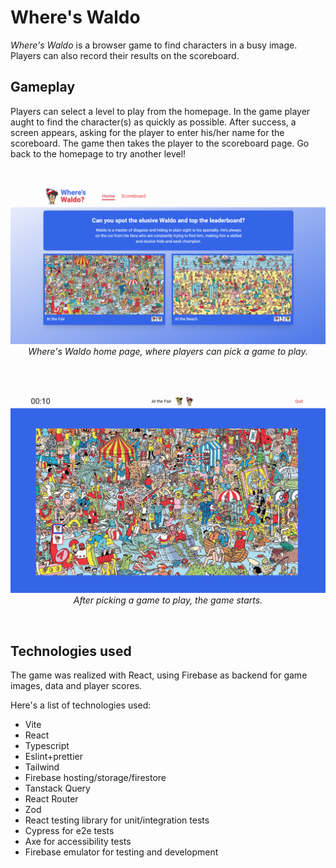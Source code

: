 # Where's Waldo

_Where's Waldo_ is a browser game to find characters in a busy image. Players can also record their results on the scoreboard.

## Gameplay

Players can select a level to play from the homepage. In the game player aught to find the character(s) as quickly as possible.
After success, a screen appears, asking for the player to enter his/her name for the scoreboard. The game then takes the player
to the scoreboard page. Go back to the homepage to try another level!

<br />
<p align="center">
    <img src="./readme_img/waldohome.png" alt="Where's Waldo home page" width="700">
    <br />
    <em>Where's Waldo home page, where players can pick a game to play.</em>
</p>

<br />
<br />
<p align="center">
    <img src="./readme_img/waldogame.png" alt="Where's Waldo game page" width="700">
    <br />
    <em>After picking a game to play, the game starts.</em>
</p>
<br />

## Technologies used

The game was realized with React, using Firebase as backend for game images, data and player scores.

Here's a list of technologies used:

- Vite
- React
- Typescript
- Eslint+prettier
- Tailwind
- Firebase hosting/storage/firestore
- Tanstack Query
- React Router
- Zod
- React testing library for unit/integration tests
- Cypress for e2e tests
- Axe for accessibility tests
- Firebase emulator for testing and development
